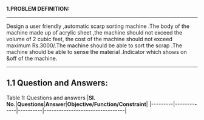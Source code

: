 **1.PROBLEM DEFINITION:**

***

 Design a user friendly ,automatic scarp sorting machine .The body of the machine made up of acrylic sheet ,the machine should not exceed the volume of 2 cubic feet, the cost of the machine should not exceed maximum Rs.3000/.The machine should be able to sort the scrap .The machine should be able to sense the material .Indicator which shows on &off of the machine.

***
## 1.1 Question and Answers:
  Table 1: Questions and answers
|**Sl. No.**|**Questions**|**Answer**|**Objective/Function/Constraint**|
|---------|-------------|----------|---------------------------------|
